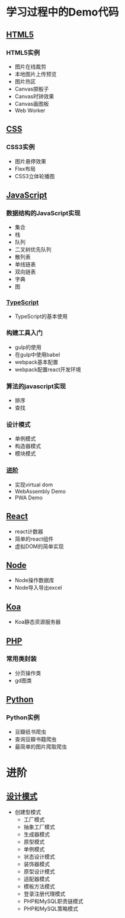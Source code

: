 # 学习过程中的Demo代码
## [HTML5](./HTML5)
### HTML5实例 
* 图片在线裁剪
* 本地图片上传预览
* 图片热区
* Canvas掷骰子
* Canvas时钟效果
* Canvas画图板
* Web Worker

## [CSS](./css3)
### CSS3实例  
* 图片悬停效果
* Flex布局
* CSS3立体轮播图 

## [JavaScript](./JavaScript)  
### 数据结构的JavaScript实现 
* 集合
* 栈
* 队列
* 二叉树优先队列
* 散列表
* 单线链表
* 双向链表
* 字典
* 图

### [TypeScript](./TypeScript)
* TypeScript的基本使用

### 构建工具入门  
* gulp的使用
* 在gulp中使用babel
* webpack基本配置
* webpack配置react开发环境

### 算法的javascript实现  
* 排序
* 查找

### 设计模式  
* 单例模式
* 构造器模式
* 模块模式

### [进阶](./JavaScript/advance)
* 实现virtual dom
* WebAssembly Demo
* PWA Demo

## [React](./React)
* react计数器
* 简单的react组件
* 虚拟DOM的简单实现

## [Node](./Node)
* Node操作数据库
* Node导入导出excel 

## [Koa](./Koa)
* Koa静态资源服务器

## [PHP](./PHP)
### 常用类封装 
* 分页操作类
* gd图类
   
## [Python](./Python/)
### Python实例
* 豆瓣纸书爬虫
* 查询豆瓣书籍爬虫
* 最简单的图片爬取爬虫

# 进阶

## [设计模式](./design-patterns)
* 创建型模式
  * 工厂模式
  * 抽象工厂模式
  * 生成器模式
  * 原型模式
  * 单例模式
  * 状态设计模式
  * 装饰器模式
  * 原型设计模式
  * 适配器模式
  * 模板方法模式
  * 登录注册代理模式
  * PHP和MySQL职责链模式
  * PHP和MySQL策略模式